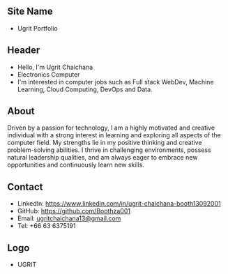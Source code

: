 ## Site Name
- Ugrit Portfolio

## Header
- Hello, I'm Ugrit Chaichana
- Electronics Computer
- I'm interested in computer jobs such as Full stack WebDev, Machine Learning, Cloud Computing, DevOps and Data.

## About
Driven by a passion for technology, I am a highly motivated and creative individual with a strong interest in learning and exploring all aspects of the computer field. My strengths lie in my positive thinking and creative problem-solving abilities. I thrive in challenging environments, possess natural leadership qualities, and am always eager to embrace new opportunities and continuously learn new skills.

## Contact

- LinkedIn: https://www.linkedin.com/in/ugrit-chaichana-booth13092001
- GitHub: https://github.com/Boothza001
- Email: ugritchaichana13@gmail.com
- Tel: +66 63 6375191

## Logo
- UGRIT